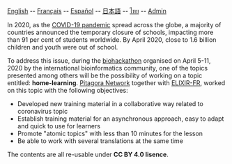 [English](./en/) -- [Français](./fr/) -- [Español](./es/) -- [日本語](./ja/) -- [ไทย](./th/) -- [Admin](./admin.md)

In 2020, as the [COVID-19 pandemic](https://en.wikipedia.org/wiki/COVID-19_pandemic) spread across the globe, a majority of countries announced the temporary closure of schools, impacting more than 91 per cent of students worldwide. By April 2020, close to 1.6 billion children and youth were out of school.

To address this issue, during the [biohackathon](https://github.com/virtual-biohackathons/covid-19-bh20/wiki) organised on April 5-11, 2020 by the international bioinformatics community, one of the topics presented among others will be the possibility of working on a topic entitled: **home-learning**. [Pitagora Network](https://pitagora-network.org/) together with [ELIXIR-FR](https://elixir-europe.org/about-us/who-we-are/nodes/france), worked on this topic with the following objectives:

- Developed new training material in a collaborative way related to coronavirus topic
- Establish training material for an asynchronous approach, easy to adapt and quick to use for learners
- Promote "atomic topics" with less than 10 minutes for the lesson
- Be able to work with several translations at the same time

The contents are all re-usable under **CC BY 4.0 lisence**.
